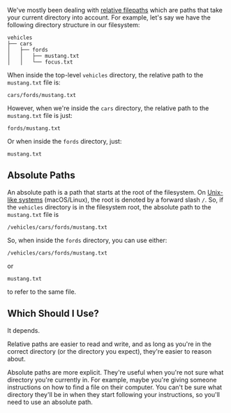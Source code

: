 We've mostly been dealing with [relative filepaths](https://www.redhat.com/sysadmin/linux-path-absolute-relative) which are paths that take your current directory into account. For example, let's say we have the following directory structure in our filesystem:

```
vehicles
├── cars
│   ├── fords
│   │   ├── mustang.txt
│   │   └── focus.txt
```

When inside the top-level `vehicles` directory, the relative path to the `mustang.txt` file is:

```
cars/fords/mustang.txt
```

However, when we're inside the `cars` directory, the relative path to the `mustang.txt` file is just:

```
fords/mustang.txt
```

Or when inside the `fords` directory, just:

```
mustang.txt
```

## Absolute Paths

An absolute path is a path that starts at the root of the filesystem. On [Unix-like systems](https://en.wikipedia.org/wiki/Unix-like) (macOS/Linux), the root is denoted by a forward slash `/`. So, if the `vehicles` directory is in the filesystem root, the absolute path to the `mustang.txt` file is

```
/vehicles/cars/fords/mustang.txt
```

So, when inside the `fords` directory, you can use either:

```
/vehicles/cars/fords/mustang.txt
```

or

```
mustang.txt
```

to refer to the same file.

## Which Should I Use?

It depends.

Relative paths are easier to read and write, and as long as you're in the correct directory (or the directory you expect), they're easier to reason about.

Absolute paths are more explicit. They're useful when you're not sure what directory you're currently in. For example, maybe you're giving someone instructions on how to find a file on their computer. You can't be sure what directory they'll be in when they start following your instructions, so you'll need to use an absolute path.